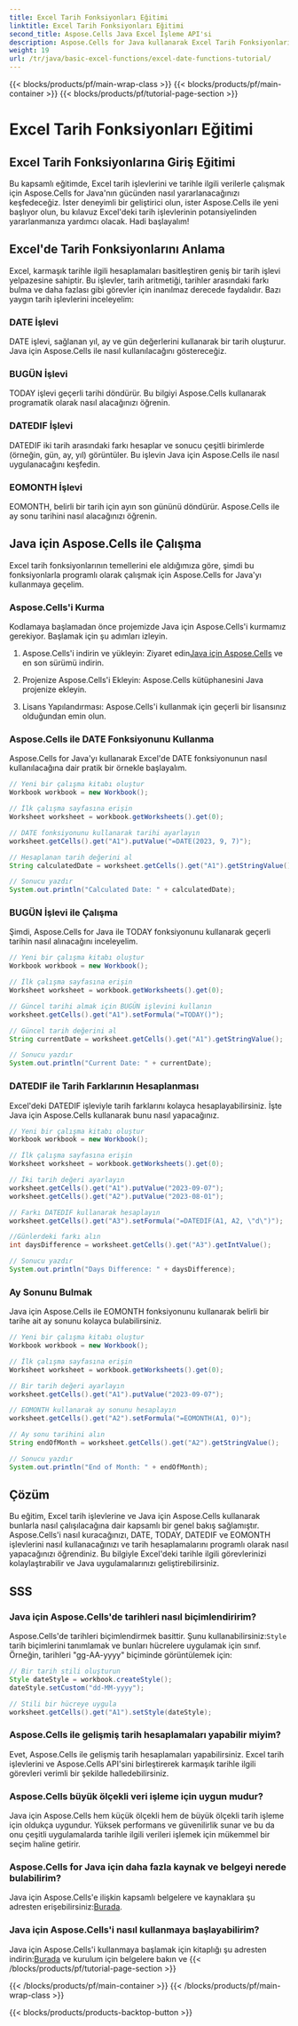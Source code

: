 ```yaml
---
title: Excel Tarih Fonksiyonları Eğitimi
linktitle: Excel Tarih Fonksiyonları Eğitimi
second_title: Aspose.Cells Java Excel İşleme API'si
description: Aspose.Cells for Java kullanarak Excel Tarih Fonksiyonlarını öğrenin. Kaynak kodlu adım adım öğreticileri keşfedin.
weight: 19
url: /tr/java/basic-excel-functions/excel-date-functions-tutorial/
---
```


{{< blocks/products/pf/main-wrap-class >}}
{{< blocks/products/pf/main-container >}}
{{< blocks/products/pf/tutorial-page-section >}}

# Excel Tarih Fonksiyonları Eğitimi


## Excel Tarih Fonksiyonlarına Giriş Eğitimi

Bu kapsamlı eğitimde, Excel tarih işlevlerini ve tarihle ilgili verilerle çalışmak için Aspose.Cells for Java'nın gücünden nasıl yararlanacağınızı keşfedeceğiz. İster deneyimli bir geliştirici olun, ister Aspose.Cells ile yeni başlıyor olun, bu kılavuz Excel'deki tarih işlevlerinin potansiyelinden yararlanmanıza yardımcı olacak. Hadi başlayalım!

## Excel'de Tarih Fonksiyonlarını Anlama

Excel, karmaşık tarihle ilgili hesaplamaları basitleştiren geniş bir tarih işlevi yelpazesine sahiptir. Bu işlevler, tarih aritmetiği, tarihler arasındaki farkı bulma ve daha fazlası gibi görevler için inanılmaz derecede faydalıdır. Bazı yaygın tarih işlevlerini inceleyelim:

### DATE İşlevi

DATE işlevi, sağlanan yıl, ay ve gün değerlerini kullanarak bir tarih oluşturur. Java için Aspose.Cells ile nasıl kullanılacağını göstereceğiz.

### BUGÜN İşlevi

TODAY işlevi geçerli tarihi döndürür. Bu bilgiyi Aspose.Cells kullanarak programatik olarak nasıl alacağınızı öğrenin.

### DATEDIF İşlevi

DATEDIF iki tarih arasındaki farkı hesaplar ve sonucu çeşitli birimlerde (örneğin, gün, ay, yıl) görüntüler. Bu işlevin Java için Aspose.Cells ile nasıl uygulanacağını keşfedin.

### EOMONTH İşlevi

EOMONTH, belirli bir tarih için ayın son gününü döndürür. Aspose.Cells ile ay sonu tarihini nasıl alacağınızı öğrenin.

## Java için Aspose.Cells ile Çalışma

Excel tarih fonksiyonlarının temellerini ele aldığımıza göre, şimdi bu fonksiyonlarla programlı olarak çalışmak için Aspose.Cells for Java'yı kullanmaya geçelim.

### Aspose.Cells'i Kurma

Kodlamaya başlamadan önce projemizde Java için Aspose.Cells'i kurmamız gerekiyor. Başlamak için şu adımları izleyin.

1. Aspose.Cells'i indirin ve yükleyin: Ziyaret edin[Java için Aspose.Cells](https://releases.aspose.com/cells/java/) ve en son sürümü indirin.

2. Projenize Aspose.Cells'i Ekleyin: Aspose.Cells kütüphanesini Java projenize ekleyin.

3. Lisans Yapılandırması: Aspose.Cells'i kullanmak için geçerli bir lisansınız olduğundan emin olun.

### Aspose.Cells ile DATE Fonksiyonunu Kullanma

Aspose.Cells for Java'yı kullanarak Excel'de DATE fonksiyonunun nasıl kullanılacağına dair pratik bir örnekle başlayalım.

```java
// Yeni bir çalışma kitabı oluştur
Workbook workbook = new Workbook();

// İlk çalışma sayfasına erişin
Worksheet worksheet = workbook.getWorksheets().get(0);

// DATE fonksiyonunu kullanarak tarihi ayarlayın
worksheet.getCells().get("A1").putValue("=DATE(2023, 9, 7)");

// Hesaplanan tarih değerini al
String calculatedDate = worksheet.getCells().get("A1").getStringValue();

// Sonucu yazdır
System.out.println("Calculated Date: " + calculatedDate);
```

### BUGÜN İşlevi ile Çalışma

Şimdi, Aspose.Cells for Java ile TODAY fonksiyonunu kullanarak geçerli tarihin nasıl alınacağını inceleyelim.

```java
// Yeni bir çalışma kitabı oluştur
Workbook workbook = new Workbook();

// İlk çalışma sayfasına erişin
Worksheet worksheet = workbook.getWorksheets().get(0);

// Güncel tarihi almak için BUGÜN işlevini kullanın
worksheet.getCells().get("A1").setFormula("=TODAY()");

// Güncel tarih değerini al
String currentDate = worksheet.getCells().get("A1").getStringValue();

// Sonucu yazdır
System.out.println("Current Date: " + currentDate);
```

### DATEDIF ile Tarih Farklarının Hesaplanması

Excel'deki DATEDIF işleviyle tarih farklarını kolayca hesaplayabilirsiniz. İşte Java için Aspose.Cells kullanarak bunu nasıl yapacağınız.

```java
// Yeni bir çalışma kitabı oluştur
Workbook workbook = new Workbook();

// İlk çalışma sayfasına erişin
Worksheet worksheet = workbook.getWorksheets().get(0);

// İki tarih değeri ayarlayın
worksheet.getCells().get("A1").putValue("2023-09-07");
worksheet.getCells().get("A2").putValue("2023-08-01");

// Farkı DATEDIF kullanarak hesaplayın
worksheet.getCells().get("A3").setFormula("=DATEDIF(A1, A2, \"d\")");

//Günlerdeki farkı alın
int daysDifference = worksheet.getCells().get("A3").getIntValue();

// Sonucu yazdır
System.out.println("Days Difference: " + daysDifference);
```

### Ay Sonunu Bulmak

Java için Aspose.Cells ile EOMONTH fonksiyonunu kullanarak belirli bir tarihe ait ay sonunu kolayca bulabilirsiniz.

```java
// Yeni bir çalışma kitabı oluştur
Workbook workbook = new Workbook();

// İlk çalışma sayfasına erişin
Worksheet worksheet = workbook.getWorksheets().get(0);

// Bir tarih değeri ayarlayın
worksheet.getCells().get("A1").putValue("2023-09-07");

// EOMONTH kullanarak ay sonunu hesaplayın
worksheet.getCells().get("A2").setFormula("=EOMONTH(A1, 0)");

// Ay sonu tarihini alın
String endOfMonth = worksheet.getCells().get("A2").getStringValue();

// Sonucu yazdır
System.out.println("End of Month: " + endOfMonth);
```

## Çözüm

Bu eğitim, Excel tarih işlevlerine ve Java için Aspose.Cells kullanarak bunlarla nasıl çalışılacağına dair kapsamlı bir genel bakış sağlamıştır. Aspose.Cells'i nasıl kuracağınızı, DATE, TODAY, DATEDIF ve EOMONTH işlevlerini nasıl kullanacağınızı ve tarih hesaplamalarını programlı olarak nasıl yapacağınızı öğrendiniz. Bu bilgiyle Excel'deki tarihle ilgili görevlerinizi kolaylaştırabilir ve Java uygulamalarınızı geliştirebilirsiniz.

## SSS

### Java için Aspose.Cells'de tarihleri nasıl biçimlendiririm?

 Aspose.Cells'de tarihleri biçimlendirmek basittir. Şunu kullanabilirsiniz:`Style` tarih biçimlerini tanımlamak ve bunları hücrelere uygulamak için sınıf. Örneğin, tarihleri "gg-AA-yyyy" biçiminde görüntülemek için:

```java
// Bir tarih stili oluşturun
Style dateStyle = workbook.createStyle();
dateStyle.setCustom("dd-MM-yyyy");

// Stili bir hücreye uygula
worksheet.getCells().get("A1").setStyle(dateStyle);
```

### Aspose.Cells ile gelişmiş tarih hesaplamaları yapabilir miyim?

Evet, Aspose.Cells ile gelişmiş tarih hesaplamaları yapabilirsiniz. Excel tarih işlevlerini ve Aspose.Cells API'sini birleştirerek karmaşık tarihle ilgili görevleri verimli bir şekilde halledebilirsiniz.

### Aspose.Cells büyük ölçekli veri işleme için uygun mudur?

Java için Aspose.Cells hem küçük ölçekli hem de büyük ölçekli tarih işleme için oldukça uygundur. Yüksek performans ve güvenilirlik sunar ve bu da onu çeşitli uygulamalarda tarihle ilgili verileri işlemek için mükemmel bir seçim haline getirir.

### Aspose.Cells for Java için daha fazla kaynak ve belgeyi nerede bulabilirim?

 Java için Aspose.Cells'e ilişkin kapsamlı belgelere ve kaynaklara şu adresten erişebilirsiniz:[Burada](https://reference.aspose.com/cells/java/).

### Java için Aspose.Cells'i nasıl kullanmaya başlayabilirim?

 Java için Aspose.Cells'i kullanmaya başlamak için kitaplığı şu adresten indirin:[Burada](https://releases.aspose.com/cells/java/) ve kurulum için belgelere bakın ve
{{< /blocks/products/pf/tutorial-page-section >}}

{{< /blocks/products/pf/main-container >}}
{{< /blocks/products/pf/main-wrap-class >}}

{{< blocks/products/products-backtop-button >}}
